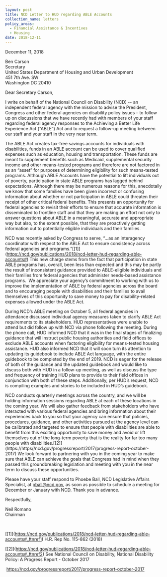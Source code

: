 ```yaml
---
layout: post
title: NCD Letter to HUD regarding ABLE Accounts
collection_name: letters
policy_areas:
  - Financial Assistance & Incentives
  - Housing
date: 2018-12-11
---
```

December 11, 2018

Ben Carson\
Secretary\
United States Department of Housing and Urban Development\
451 7th Ave. SW\
Washington DC 20410

Dear Secretary Carson,

I write on behalf of the National Council on Disability (NCD) -- an independent federal agency with the mission to advise the President, Congress and other federal agencies on disability policy issues – to follow up on discussions that we have recently had with members of your staff regarding federal agency responses to the Achieving a Better Life Experience Act (“ABLE”) Act and to request a follow-up meeting between our staff and your staff in the very near term.

The ABLE Act creates tax-free savings accounts for individuals with disabilities, funds in an ABLE account can be used to cover qualified expenses such as education, housing and transportation. These funds are meant to supplement benefits such as Medicaid, supplemental security income and other means-tested programs and therefore are not factored in as an “asset” for purposes of determining eligibility for such means-tested programs. Although ABLE Accounts have the potential to lift individuals out of poverty, participation in state ABLE programs has lagged behind expectations. Although there may be numerous reasons for this, anecdotally we know that some families have been given incorrect or confusing information about whether or not participation in ABLE could threaten their receipt of other critical federal benefits. This presents an opportunity for federal agencies to revisit their efforts to ensure that accurate information is disseminated to frontline staff and that they are making an effort not only to answer questions about ABLE in a meaningful, accurate and appropriate way but also, to the extent possible, that they are proactively getting information out to potentially eligible individuals and their families.

NCD was recently asked by Congress to serve, “…as an interagency coordinator with respect to the ABLE Act to ensure consistency across federal agencies and programs.”[\[1]](https://ncd.gov/publications/2018/ncd-letter-hud-regarding-able-accounts#) This new charge stems from the fact that participation in state ABLE programs has, overall, been less than expected and this may be partly the result of inconsistent guidance provided to ABLE-eligible individuals and their families from federal agencies that administer needs-based assistance programs.  We appreciate your agency’s commitment to working with us to improve the implementation of ABLE by federal agencies across the board and to encouraging people with disabilities and their families to avail themselves of this opportunity to save money to pay for disability-related expenses allowed under the ABLE Act. 

During NCD’s ABLE meeting on October 5, all federal agencies in attendance discussed individual agency measures taken to clarify ABLE Act requirements to its stakeholders. HUD representatives were unable to attend but did follow up with NCD via phone following the meeting. During the phone call, HUD informed NCD that it was in the final stages of finalizing guidance that will instruct public housing authorities and field offices to exclude ABLE accounts when factoring eligibility for means-tested housing assistance. HUD also informed NCD that it will soon turn its attention to updating its guidebook to include ABLE Act language, with the entire guidebook to be completed by the end of 2019. NCD is eager for the release of both of the guidance and the updated guidebook and would like to discuss both with HUD in a follow-up meeting, as well as discuss the type and frequency of training HUD plans to provide to their field offices in conjunction with both of these steps. Additionally, per HUD’s request, NCD is compiling examples and stories to be included in HUD’s guidebook.

NCD conducts quarterly meetings across the country, and we will be holding information sessions regarding ABLE at each of these locations in the coming year. We will also gather feedback from stakeholders who have interacted with various federal agencies and bring information about their experiences back to you so that your agency can ensure that policies, procedures, guidance, and other activities pursued at the agency level can be calibrated and targeted to ensure that people with disabilities are able to benefit from this exciting opportunity to save money and avoid or lift themselves out of the long-term poverty that is the reality for far too many people with disabilities.[\[2]](https://https//ncd.gov/progressreport/2017/progress-report-october-2017) We look forward to partnering with you in the coming year to make sure that ABLE can achieve the goals that Congress had in mind when they passed this groundbreaking legislation and meeting with you in the near term to discuss these opportunities.

Please have your staff respond to Phoebe Ball, NCD Legislative Affairs Specialist, at [pball@ncd.gov](mailto:pball@ncd.gov), as soon as possible to schedule a meeting for December or January with NCD. Thank you in advance.

Respectfully,

Neil Romano\
Chairman

 

[\[1]](https://ncd.gov/publications/2018/ncd-letter-hud-regarding-able-accounts#_ftnref1) H.R. Rep No. 115-862 (2018)

[\[2]](https://ncd.gov/publications/2018/ncd-letter-hud-regarding-able-accounts#_ftnref2) See National Council on Disability, National Disability Policy: A Progress Report - October 2017

 <https://ncd.gov/progressreport/2017/progress-report-october-2017>